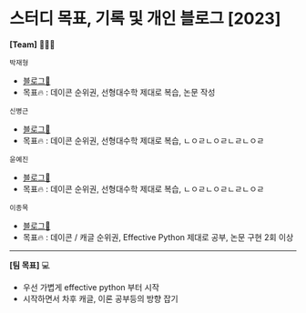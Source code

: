 # 스터디 목표, 기록 및 개인 블로그 [2023]  

  
__[Team]__ 👨🏻‍💻 <br>
  
  `박재형`<br>
  - [블로그📑](https://faceyourfear.tistory.com/)
  - 목표🔥 : 데이콘 순위권, 선형대수학 제대로 복습, 논문 작성  <br>
  
  `신병근`<br>
  - [블로그📑](https://faceyourfear.tistory.com/)
  - 목표🔥 : 데이콘 순위권, 선형대수학 제대로 복습, ㄴㅇㄹㄴㅇㄹㄴㄹㄴㅇㄹ <br>
  
  `윤예진`<br>
  - [블로그📑](https://faceyourfear.tistory.com/)
  - 목표🔥 : 데이콘 순위권, 선형대수학 제대로 복습, ㄴㅇㄹㄴㅇㄹㄴㄹㄴㅇㄹ <br>
  
  `이종목`<br>
  - [블로그📑](https://lijm1358.github.io/)
  - 목표🔥 : 데이콘 / 캐글 순위권, Effective Python 제대로 공부, 논문 구현 2회 이상 <br>
  ___
__[팀 목표]__ 💻  
- 우선 가볍게 effective python 부터 시작  
- 시작하면서 차후 캐글, 이론 공부등의 방향 잡기

